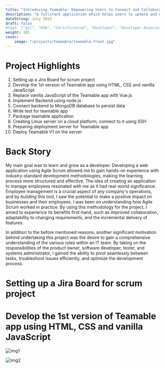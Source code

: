 ```yaml
---
title: "Introducing Teamable: Empowering Users to Connect and Collaborate with Ease!"
description: "A fullstack application which helps users to update and edit their user profiles"
dateString: July 2023
draft: false
#tags: ["git", "DVA", "Certification", "Developer", "Developer Associate"]
weight: 101
cover:
    image: "/projects/teamable/teamable-front.jpg"
---
```


<!-- # Credentials
### 🔗 [Certificate](https://drive.google.com/file/d/1VhFPfb1cc7ORFVqFetCvpiGLPE96ofg4/view?usp=sharing)

### 🔗 [Credly Badge](https://www.credly.com/badges/b08022fe-627a-4b78-8647-b42955f50767/public_url)

### 🎬 [YouTube Video](https://youtu.be/x88k9fuEDuE) -->

# Project Highlights

1. Setting up a Jira Board for scrum project
2. Develop the 1st version of Teamable app using HTML, CSS and vanilla JavaScript
3. Replace vanilla JavaScript of the Teamable app with Vue.js
4. Implement Backend using node.js
5. Connect backend to MongoDB database to persist data
6. Write test for teamable app
7. Package teamable application
8. Creating Linux server on a cloud platform, connect to it using SSH
9. Preparing deployment server for Teamable app
10. Deploy Teamable V1 on the server

# Back Story

My main goal was to learn and grow as a developer. Developing a web application using Agile Scrum allowed me to gain hands-on experience with industry-standard development methodologies, making the learning process more structured and effective. The idea of creating an application to manage employees resonated with me as it had real-world significance. Employee management is a crucial aspect of any company's operations, and by building this tool, I saw the potential to make a positive impact on businesses and their employees.
I was keen on understanding how Agile Scrum worked in practice. By using this methodology for the project, I aimed to experience its benefits first-hand, such as improved collaboration, adaptability to changing requirements, and the incremental delivery of features.

In addition to the before mentioned reasons, another significant motivation behind undertaking this project was the desire to gain a comprehensive understanding of the various roles within an IT team. By taking on the responsibilities of the product owner, software developer, tester, and systems administrator, I gained the ability to pivot seamlessly between tasks, troubleshoot issues efficiently, and optimize the development process.

# Setting up a Jira Board for scrum project

# Develop the 1st version of Teamable app using HTML, CSS and vanilla JavaScript

![img1](/projects/teamable/1.jpg)

![img2](/projects/teamable/2.jpg)








